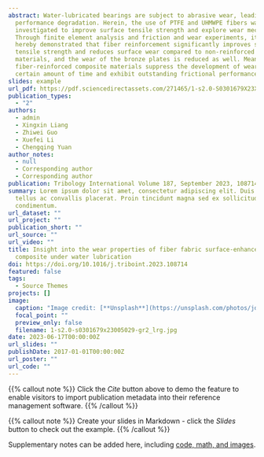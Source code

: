 ```yaml
---
abstract: Water-lubricated bearings are subject to abrasive wear, leading to
  performance degradation. Herein, the use of PTFE and UHMWPE fibers was
  investigated to improve surface tensile strength and explore wear mechanisms.
  Through finite element analysis and friction and wear experiments, it is
  hereby demonstrated that fiber reinforcement significantly improves surface
  tensile strength and reduces surface wear compared to non-reinforced
  materials, and the wear of the bronze plates is reduced as well. Meanwhile,
  fiber-reinforced composite materials suppress the development of wear in a
  certain amount of time and exhibit outstanding frictional performance.
slides: example
url_pdf: https://pdf.sciencedirectassets.com/271465/1-s2.0-S0301679X23X00097/1-s2.0-S0301679X23005029/main.pdf?X-Amz-Security-Token=IQoJb3JpZ2luX2VjEEUaCXVzLWVhc3QtMSJGMEQCIB41zwsMzTvRJF%2FNZAYjWYAZav%2FmRykR4oNKMxw8ovHjAiAQMoNCjpl2vb8%2Fx8XlgkNouyceN%2BsLGpTOdqh%2ByIFkpCq7BQi%2B%2F%2F%2F%2F%2F%2F%2F%2F%2F%2F8BEAUaDDA1OTAwMzU0Njg2NSIMmWYTyDBXDYkUO%2FtbKo8FL4dR1nlkCOl5M6IiZ%2BK%2FZQckm4R6ZBRcj7A9sw%2FeRV5EPDGI2Q6fk1vRPoZUZx1ywXU%2F14vQHqWwt0vYdRjh2Cc9BvBXVK34uUiYNz9Jw0hdYueGh55zU0b53bthnLf4dooYRRvprf7obWUjZIcRhSDTGE7OJ6dwfgl2AaluiwzsCzie23N3VWmUS2GCcuni%2FpTHL%2BTqg1VbcHxC9WVRqdktopxMHpAzIdm4CLpRw2v3OVkCwE557Hy56mhQxh9UzoOyE8Em%2B0Xlq60VTW2U7Je90ofSQpOc%2FsOc5TA0EIdmQBfwei9weNaVlfFThDRc%2FKyKlt%2Bv066qNrLNO8Ve2Q9XF%2Fb4NkOjdGSPU8l7l5%2FyVYV1wqE4B5WVp5yVK94CkYIVL4VLbmTxKDmV1GcxOOIuSyamgkjRVus21heOI0urSmZJHQqZ5NBMMLzIiDzuzW3INPDTo%2FX40YvloPDXZfxaGtQG7ib6X7JSRRLqcCcC2eB%2FjdJPA4w1pTkacSs12qWvsLao2afFFoHgDz6uqi4WXS60gRYHCyZb%2BbEpfjSD%2FqZBoFhU0c1h9Ev3fFDN%2FFwEcICxV8AB82wC3QV3t5O%2FAzJcE4Vw2j2sJ6QaOidx57BLaZzEXIM0cKPkKJgrrYororXTdWrRW2JpfRGSdRllJJ%2BhxJpFQShMWF5jxxLmyYBA817OxdAfkKB2mgUhOCFac4AzQB3XtiGb9H3wxc7Zwbqf4DmvselLzqUFcRSPO68wlFMIFU3GHqpKp5kpNtn2FesHT7%2BDM9vh%2FAmne6Eokrd477DlP5RGjUPvRvvAjLs4r217uHhCJbD7CUKwxxFa2TZPMj3ngsXX848YlxiNFRqiI03AhqL2uDwdZTC5oLWlBjqyATqH4%2BGu6CAQ6NEPmOyXdy8nC6putX4LVSUk%2BLFcL0BGb25hKt%2BCtWctDasAJcb2aIBSf6RgEjo6GhPYAFPR55XZY%2FpB%2BRDmio73vUfBrFodf4uy%2BJvnh7jek5iqXfgTpl9TNBJ35iHJw1pdSB8QwiwyKd0TpvjGH9n8%2F33k4aExFAMtusG8NQ%2BcXnNU5Lhs9MWd3jEuiA7ICWx23IYVd1yiOm99tKqsNHXjhvni%2FP5%2BSI0%3D&X-Amz-Algorithm=AWS4-HMAC-SHA256&X-Amz-Date=20230711T132151Z&X-Amz-SignedHeaders=host&X-Amz-Expires=300&X-Amz-Credential=ASIAQ3PHCVTYWN7A2TFX%2F20230711%2Fus-east-1%2Fs3%2Faws4_request&X-Amz-Signature=491b88aab0a71b72dd5f0b91af5fa46f48ebb9537277053b9b889e66bd6bbdf1&hash=9d3e6ce80330d93c53e0bdafe0b9b5fb23045cca2ec31a9c35972e285031d99e&host=68042c943591013ac2b2430a89b270f6af2c76d8dfd086a07176afe7c76c2c61&pii=S0301679X23005029&tid=spdf-5790a9af-b281-435d-b770-8694beeae506&sid=f74f3b1c47c7594ee66ac2f346c29a79ed3agxrqa&type=client&tsoh=d3d3LnNjaWVuY2VkaXJlY3QuY29t&ua=0e095101505f5405565a&rr=7e515a18ffe504fe&cc=hk)https://pdf.sciencedirectassets.com/271465/1-s2.0-S0301679X23X00097/1-s2.0-S0301679X23005029/main.pdf?X-Amz-Security-Token=IQoJb3JpZ2luX2VjEEUaCXVzLWVhc3QtMSJGMEQCIB41zwsMzTvRJF%2FNZAYjWYAZav%2FmRykR4oNKMxw8ovHjAiAQMoNCjpl2vb8%2Fx8XlgkNouyceN%2BsLGpTOdqh%2ByIFkpCq7BQi%2B%2F%2F%2F%2F%2F%2F%2F%2F%2F%2F8BEAUaDDA1OTAwMzU0Njg2NSIMmWYTyDBXDYkUO%2FtbKo8FL4dR1nlkCOl5M6IiZ%2BK%2FZQckm4R6ZBRcj7A9sw%2FeRV5EPDGI2Q6fk1vRPoZUZx1ywXU%2F14vQHqWwt0vYdRjh2Cc9BvBXVK34uUiYNz9Jw0hdYueGh55zU0b53bthnLf4dooYRRvprf7obWUjZIcRhSDTGE7OJ6dwfgl2AaluiwzsCzie23N3VWmUS2GCcuni%2FpTHL%2BTqg1VbcHxC9WVRqdktopxMHpAzIdm4CLpRw2v3OVkCwE557Hy56mhQxh9UzoOyE8Em%2B0Xlq60VTW2U7Je90ofSQpOc%2FsOc5TA0EIdmQBfwei9weNaVlfFThDRc%2FKyKlt%2Bv066qNrLNO8Ve2Q9XF%2Fb4NkOjdGSPU8l7l5%2FyVYV1wqE4B5WVp5yVK94CkYIVL4VLbmTxKDmV1GcxOOIuSyamgkjRVus21heOI0urSmZJHQqZ5NBMMLzIiDzuzW3INPDTo%2FX40YvloPDXZfxaGtQG7ib6X7JSRRLqcCcC2eB%2FjdJPA4w1pTkacSs12qWvsLao2afFFoHgDz6uqi4WXS60gRYHCyZb%2BbEpfjSD%2FqZBoFhU0c1h9Ev3fFDN%2FFwEcICxV8AB82wC3QV3t5O%2FAzJcE4Vw2j2sJ6QaOidx57BLaZzEXIM0cKPkKJgrrYororXTdWrRW2JpfRGSdRllJJ%2BhxJpFQShMWF5jxxLmyYBA817OxdAfkKB2mgUhOCFac4AzQB3XtiGb9H3wxc7Zwbqf4DmvselLzqUFcRSPO68wlFMIFU3GHqpKp5kpNtn2FesHT7%2BDM9vh%2FAmne6Eokrd477DlP5RGjUPvRvvAjLs4r217uHhCJbD7CUKwxxFa2TZPMj3ngsXX848YlxiNFRqiI03AhqL2uDwdZTC5oLWlBjqyATqH4%2BGu6CAQ6NEPmOyXdy8nC6putX4LVSUk%2BLFcL0BGb25hKt%2BCtWctDasAJcb2aIBSf6RgEjo6GhPYAFPR55XZY%2FpB%2BRDmio73vUfBrFodf4uy%2BJvnh7jek5iqXfgTpl9TNBJ35iHJw1pdSB8QwiwyKd0TpvjGH9n8%2F33k4aExFAMtusG8NQ%2BcXnNU5Lhs9MWd3jEuiA7ICWx23IYVd1yiOm99tKqsNHXjhvni%2FP5%2BSI0%3D&X-Amz-Algorithm=AWS4-HMAC-SHA256&X-Amz-Date=20230711T132151Z&X-Amz-SignedHeaders=host&X-Amz-Expires=300&X-Amz-Credential=ASIAQ3PHCVTYWN7A2TFX%2F20230711%2Fus-east-1%2Fs3%2Faws4_request&X-Amz-Signature=491b88aab0a71b72dd5f0b91af5fa46f48ebb9537277053b9b889e66bd6bbdf1&hash=9d3e6ce80330d93c53e0bdafe0b9b5fb23045cca2ec31a9c35972e285031d99e&host=68042c943591013ac2b2430a89b270f6af2c76d8dfd086a07176afe7c76c2c61&pii=S0301679X23005029&tid=spdf-5790a9af-b281-435d-b770-8694beeae506&sid=f74f3b1c47c7594ee66ac2f346c29a79ed3agxrqa&type=client&tsoh=d3d3LnNjaWVuY2VkaXJlY3QuY29t&ua=0e095101505f5405565a&rr=7e515a18ffe504fe&cc=hk
publication_types:
  - "2"
authors:
  - admin
  - Xingxin Liang
  - Zhiwei Guo
  - Xuefei Li
  - Chengqing Yuan
author_notes:
  - null
  - Corresponding author
  - Corresponding author
publication: Tribology International Volume 187, September 2023, 108714
summary: Lorem ipsum dolor sit amet, consectetur adipiscing elit. Duis posuere
  tellus ac convallis placerat. Proin tincidunt magna sed ex sollicitudin
  condimentum.
url_dataset: ""
url_project: ""
publication_short: ""
url_source: ""
url_video: ""
title: Insight into the wear properties of fiber fabric surface-enhanced
  composite under water lubrication
doi: https://doi.org/10.1016/j.triboint.2023.108714
featured: false
tags:
  - Source Themes
projects: []
image:
  caption: "Image credit: [**Unsplash**](https://unsplash.com/photos/jdD8gXaTZsc)"
  focal_point: ""
  preview_only: false
  filename: 1-s2.0-s0301679x23005029-gr2_lrg.jpg
date: 2023-06-17T00:00:00Z
url_slides: ""
publishDate: 2017-01-01T00:00:00Z
url_poster: ""
url_code: ""
---
```


{{% callout note %}}
Click the *Cite* button above to demo the feature to enable visitors to import publication metadata into their reference management software.
{{% /callout %}}

{{% callout note %}}
Create your slides in Markdown - click the *Slides* button to check out the example.
{{% /callout %}}

Supplementary notes can be added here, including [code, math, and images](https://wowchemy.com/docs/writing-markdown-latex/).
